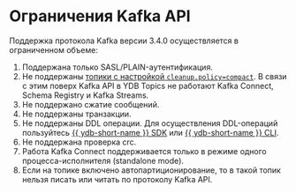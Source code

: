 # Ограничения Kafka API

Поддержка протокола Kafka версии 3.4.0 осуществляется в ограниченном объеме:

1. Поддержана только SASL/PLAIN-аутентификация.
1. Не поддержаны [топики с настройкой `cleanup.policy=compact`](https://docs.confluent.io/kafka/design/log_compaction.html).
В связи с этим поверх Kafka API в YDB Topics не работают Kafka Connect, Schema Registry и Kafka Streams.
1. Не поддержано сжатие сообщений.
1. Не поддержаны транзакции.
1. Не поддержаны DDL операции. Для осуществления DDL-операций пользуйтесь [{{ ydb-short-name }} SDK](../ydb-sdk/index.md) или [{{ ydb-short-name }} CLI](../ydb-cli/index.md).
1. Не поддержана проверка crc.
1. Работа Kafka Connect поддерживается только в режиме одного процесса-исполнителя (standalone mode).
1. Если на топике включено автопартиционирование, то в такой топик нельзя писать или читать по протоколу Kafka API.
